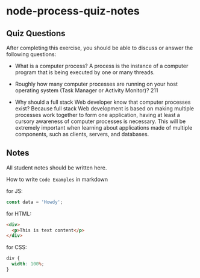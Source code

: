 # node-process-quiz-notes

## Quiz Questions

After completing this exercise, you should be able to discuss or answer the following questions:

- What is a computer process?
  A process is the instance of a computer program that is being executed by one or many threads.

- Roughly how many computer processes are running on your host operating system (Task Manager or Activity Monitor)?
  211

- Why should a full stack Web developer know that computer processes exist?
  Because full stack Web development is based on making multiple processes work together to form one application, having at least a cursory awareness of computer processes is necessary. This will be extremely important when learning about applications made of multiple components, such as clients, servers, and databases.

## Notes

All student notes should be written here.

How to write `Code Examples` in markdown

for JS:

```javascript
const data = 'Howdy';
```

for HTML:

```html
<div>
  <p>This is text content</p>
</div>
```

for CSS:

```css
div {
  width: 100%;
}
```
